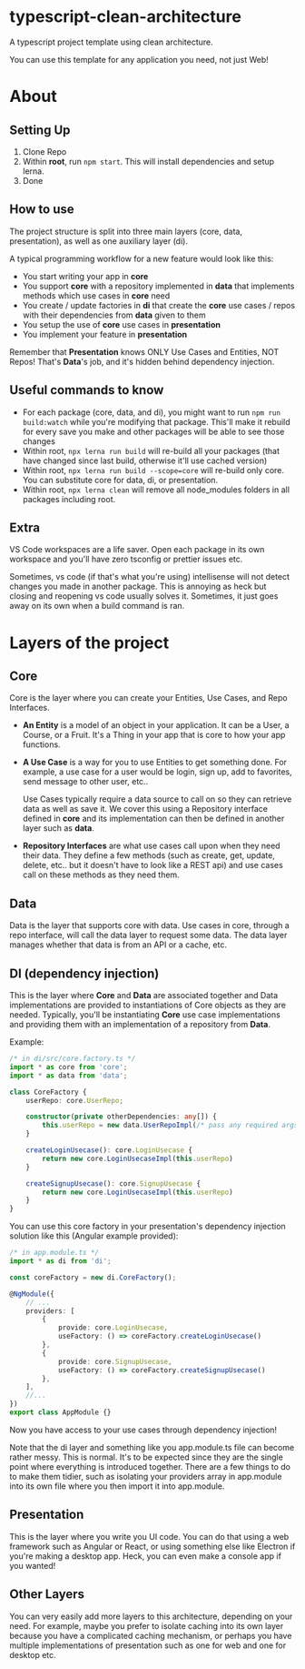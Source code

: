 # typescript-clean-architecture

A typescript project template using clean architecture.

You can use this template for any application you need, not just Web!

# About

## Setting Up

1. Clone Repo
2. Within **root**, run `npm start`. This will install dependencies and setup lerna.
3. Done

## How to use

The project structure is split into three main layers (core, data, presentation), as well as one auxiliary layer (di).

A typical programming workflow for a new feature would look like this:

-   You start writing your app in **core**
-   You support **core** with a repository implemented in **data** that implements methods which use cases in **core** need
-   You create / update factories in **di** that create the **core** use cases / repos with their dependencies from **data** given to them
-   You setup the use of **core** use cases in **presentation**
-   You implement your feature in **presentation**

Remember that **Presentation** knows ONLY Use Cases and Entities, NOT Repos! That's **Data**'s job, and it's hidden behind dependency injection.

## Useful commands to know

-   For each package (core, data, and di), you might want to run `npm run build:watch` while you're modifying that package. This'll make it
    rebuild for every save you make and other packages will be able to see those changes
-   Within root, `npx lerna run build` will re-build all your packages (that have changed since last build, otherwise it'll use cached version)
-   Within root, `npx lerna run build --scope=core` will re-build only core. You can substitute core for data, di, or presentation.
-   Within root, `npx lerna clean` will remove all node_modules folders in all packages including root.

## Extra

VS Code workspaces are a life saver. Open each package in its own workspace and you'll have zero tsconfig or prettier issues etc.

Sometimes, vs code (if that's what you're using) intellisense will not detect changes you made in another package. This is annoying as heck but closing
and reopening vs code usually solves it. Sometimes, it just goes away on its own when a build command is ran.

# Layers of the project

## Core

Core is the layer where you can create your Entities, Use Cases, and Repo Interfaces.

-   **An Entity** is a model of an object in your application. It can be a User, a Course, or a Fruit. It's a Thing in your app that is core to how your app functions.

-   **A Use Case** is a way for you to use Entities to get something done. For example, a use case for a user would be login, sign up, add to favorites, send message to other user, etc..

    Use Cases typically require a data source to call on so they can retrieve data as well as save it. We cover this using a Repository interface defined in **core** and its implementation can then be defined in another layer such as **data**.

-   **Repository Interfaces** are what use cases call upon when they need their data. They define a few methods (such as create, get, update, delete, etc.. but it doesn't have to look like a REST api) and use cases call on these methods as they need them.

## Data

Data is the layer that supports core with data. Use cases in core, through a repo interface, will call the data layer to request some data. The data layer manages whether that data is from an API or a cache, etc.

## DI (dependency injection)
This is the layer where **Core** and **Data** are associated together and Data implementations are provided to instantiations of Core objects as they are needed. Typically, you'll be instantiating **Core** use case implementations and providing them with an implementation of a repository from **Data**.

Example:
```typescript
/* in di/src/core.factory.ts */
import * as core from 'core';
import * as data from 'data';

class CoreFactory {
    userRepo: core.UserRepo;

    constructor(private otherDependencies: any[]) {
        this.userRepo = new data.UserRepoImpl(/* pass any required args here */);
    }

    createLoginUsecase(): core.LoginUsecase {
        return new core.LoginUsecaseImpl(this.userRepo)
    }

    createSignupUsecase(): core.SignupUsecase {
        return new core.LoginUsecaseImpl(this.userRepo)
    }
}
```

You can use this core factory in your presentation's dependency injection solution like this (Angular example provided):

```typescript
/* in app.module.ts */
import * as di from 'di';

const coreFactory = new di.CoreFactory();

@NgModule({
    // ...
    providers: [
        {
            provide: core.LoginUsecase,
            useFactory: () => coreFactory.createLoginUsecase()
        },
        {
            provide: core.SignupUsecase,
            useFactory: () => coreFactory.createSignupUsecase()
        },
    ],
    //...
})
export class AppModule {}

```

Now you have access to your use cases through dependency injection!

Note that the di layer and something like you app.module.ts file can become rather messy. This is normal. It's to be expected since they are the single point where everything is introduced together. There are a few things to do to make them tidier, such as isolating your providers array in app.module into its own file where you then import it into app.module.

## Presentation
This is the layer where you write you UI code. You can do that using a web framework such as Angular or React, or using something else like Electron if you're making a desktop app. Heck, you can even make a console app if you wanted!

## Other Layers
You can very easily add more layers to this architecture, depending on your need. For example, maybe you prefer to isolate caching into its own layer because you have a complicated caching mechanism, or perhaps you have multiple implementations of presentation such as one for web and one for desktop etc.
